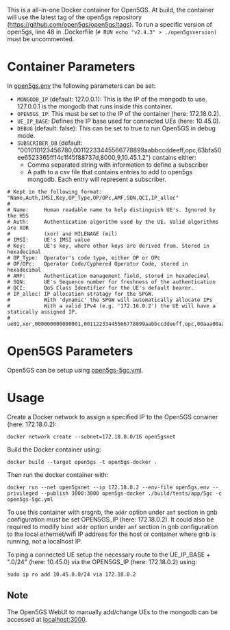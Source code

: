 This is a all-in-one Docker container for Open5GS. At build, the container will use the latest tag of the open5gs repository (<https://github.com/open5gs/open5gs/tags>). To run a specific version of open5gs, line 48 in .Dockerfile (`# RUN echo "v2.4.3" > ./open5gsversion)` must be uncommented.

# Container Parameters

In [open5gs.env](open5gs.env) the following parameters can be set:

- `MONGODB_IP` (default: 127.0.0.1): This is the IP of the mongodb to use. 127.0.0.1 is the mongodb that runs inside this container.
- `OPEN5GS_IP`: This must be set to the IP of the container (here: 172.18.0.2).
- `UE_IP_BASE`: Defines the IP base used for connected UEs (here: 10.45.0).
- `DEBUG` (default: false): This can be set to true to run Open5GS in debug mode.
- `SUBSCRIBER_DB` (default: "001010123456780,00112233445566778899aabbccddeeff,opc,63bfa50ee6523365ff14c1f45f88737d,8000,9,10.45.1.2") contains either:
  - Comma separated string with information to define a subscriber
  - A path to a csv file that contains entries to add to open5gs mongodb. Each entry will represent a subscriber.
  
```
# Kept in the following format: "Name,Auth,IMSI,Key,OP_Type,OP/OPc,AMF,SQN,QCI,IP_alloc"
#
# Name:     Human readable name to help distinguish UE's. Ignored by the HSS
# Auth:     Authentication algorithm used by the UE. Valid algorithms are XOR
#           (xor) and MILENAGE (mil)
# IMSI:     UE's IMSI value
# Key:      UE's key, where other keys are derived from. Stored in hexadecimal
# OP_Type:  Operator's code type, either OP or OPc
# OP/OPc:   Operator Code/Cyphered Operator Code, stored in hexadecimal
# AMF:      Authentication management field, stored in hexadecimal
# SQN:      UE's Sequence number for freshness of the authentication
# QCI:      QoS Class Identifier for the UE's default bearer.
# IP_alloc: IP allocation stratagy for the SPGW.
#           With 'dynamic' the SPGW will automatically allocate IPs
#           With a valid IPv4 (e.g. '172.16.0.2') the UE will have a statically assigned IP.
#
ue01,xor,000000000000001,00112233445566778899aabbccddeeff,opc,00aaa00aa0000000aa00a0a0a0a0a00a,9001,00000000d91e,9,10.45.1.2
```

# Open5GS Parameters

Open5GS can be setup using [open5gs-5gc.yml](open5gs-5gc.yml).

# Usage

Create a Docker network to assign a specified IP to the Open5GS conainer (here: 172.18.0.2):

`docker network create --subnet=172.18.0.0/16 open5gsnet`

Build the Docker container using:

`docker build --target open5gs -t open5gs-docker .`

Then run the docker container with:

`docker run --net open5gsnet --ip 172.18.0.2 --env-file open5gs.env --privileged --publish 3000:3000 open5gs-docker ./build/tests/app/5gc -c open5gs-5gc.yml`

To use this container with srsgnb, the `addr` option under `amf` section in gnb configuration must be set OPEN5GS_IP (here: 172.18.0.2).
It could also be required to modify `bind_addr` option under `amf` section in gnb configuration to the local ethernet/wifi IP address for the host or container where gnb is running, not a localhost IP.

To ping a connected UE setup the necessary route to the UE_IP_BASE + ".0/24" (here: 10.45.0) via the OPEN5GS_IP (here: 172.18.0.2) using:

`sudo ip ro add 10.45.0.0/24 via 172.18.0.2`

## Note

The Open5GS WebUI to manually add/change UEs to the mongodb can be accessed at [localhost:3000](localhost:3000).
